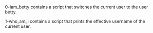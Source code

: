 0-iam_betty contains a script that switches the current user to the user betty.

1-who_am_i contains a script that prints the effective username of the current user.
